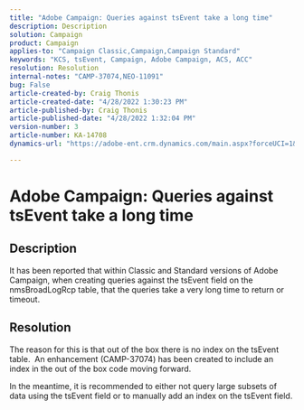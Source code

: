 ```yaml
---
title: "Adobe Campaign: Queries against tsEvent take a long time"
description: Description
solution: Campaign
product: Campaign
applies-to: "Campaign Classic,Campaign,Campaign Standard"
keywords: "KCS, tsEvent, Campaign, Adobe Campaign, ACS, ACC"
resolution: Resolution
internal-notes: "CAMP-37074,NEO-11091"
bug: False
article-created-by: Craig Thonis
article-created-date: "4/28/2022 1:30:23 PM"
article-published-by: Craig Thonis
article-published-date: "4/28/2022 1:32:04 PM"
version-number: 3
article-number: KA-14708
dynamics-url: "https://adobe-ent.crm.dynamics.com/main.aspx?forceUCI=1&pagetype=entityrecord&etn=knowledgearticle&id=d8947657-f7c6-ec11-a7b6-0022480a10ee"

---
```

# Adobe Campaign: Queries against tsEvent take a long time

## Description


It has been reported that within Classic and Standard versions of Adobe Campaign, when creating queries against the tsEvent field on the nmsBroadLogRcp table, that the queries take a very long time to return or timeout.


## Resolution


The reason for this is that out of the box there is no index on the tsEvent table.  An enhancement (CAMP-37074) has been created to include an index in the out of the box code moving forward.

In the meantime, it is recommended to either not query large subsets of data using the tsEvent field or to manually add an index on the tsEvent field.
